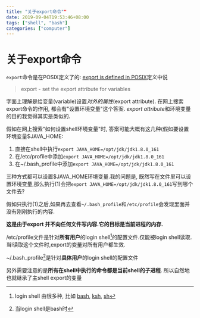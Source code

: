 ```yaml
---
title: "关于export命令""
date: 2019-09-04T19:53:46+08:00
tags: ["shell", "bash"]
categories: ["computer"]
---
```

# 关于export命令

`export`命令是在POSIX定义了的: [export is defined in POSIX](http://pubs.opengroup.org/onlinepubs/9699919799/utilities/V3_chap02.html#export)定义中说

> export - set the export attribute for variables

字面上理解是给变量(variable)设置*对外的属性*(export attribute). 在网上搜索export命令的作用, 都会有"设置环境变量"这个答案. *export attribute*和环境变量的目的我觉得其实是类似的.

假如在网上搜索"如何设置shell环境变量"时, 答案可能大概有这几种(假如要设置环境变量\$JAVA_HOME:

1. 直接在shell中执行`export JAVA_HOME=/opt/jdk/jdk1.8.0_161`
2. 在/etc/profile中添加`export JAVA_HOME=/opt/jdk/jdk1.8.0_161`
3. 在~/.bash_profile中添加`export JAVA_HOME=/opt/jdk/jdk1.8.0_161`

三种方式都可以设置\$JAVA_HOME环境变量.我的问题是, 既然写在文件里可以设置环境变量,那么执行(1)会把`export JAVA_HOME=/opt/jdk/jdk1.8.0_161`写到哪个文件去?

假如只执行(1)之后,如果再去查看`~/.bash_profile`和`/etc/profile`会发现里面并没有刚刚执行的内容.

**这是由于export 并不向任何文件写内容.它的目标是当前进程的内存.**

/etc/profile文件是针对**所有用户**的login shell[^1]的配置文件.仅能被login shell读取.当l读取这个文件时,export的变量对所有用户都生效.

~/.bash_profile[^2]是针对**具体用户**的login shell的配置文件

另外需要注意的是**所有在shell中执行的命令都是当前shell的子进程**. 所以自然地也就继承了主shell export的变量

[^1]: login shell 由很多种, 比如 [bash](https://bash.cyberciti.biz/guide/Bash), [ksh](https://bash.cyberciti.biz/guide/Ksh), [sh](https://bash.cyberciti.biz/guide/Sh)
[^2]: 当login shell是bash时
